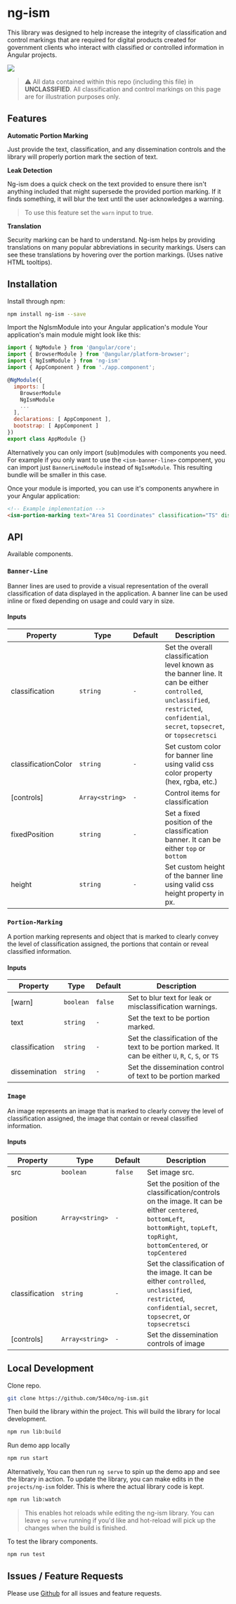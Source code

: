 # ng-ism

This library was designed to help increase the integrity of classification and control markings that are required for digital products created for government clients who interact with classified or controlled information in Angular projects.

![](https://media.giphy.com/media/TL5XQpSpASo4U/giphy.gif)

> :warning: All data contained within this repo (including this file) in **UNCLASSIFIED**. All classification and control markings on this page are for illustration purposes only.

## Features

**Automatic Portion Marking**

Just provide the text, classification, and any dissemination controls and the library will properly portion mark the section of text.

**Leak Detection**

Ng-ism does a quick check on the text provided to ensure there isn't anything included that might supersede the provided portion marking. If it finds something, it will blur the text until the user acknowledges a warning.
> To use this feature set the `warn` input to true.

**Translation**

Security marking can be hard to understand.  Ng-ism helps by providing translations on many popular abbreviations in security markings.  Users can see these translations by hovering over the portion markings. (Uses native HTML tooltips).

## Installation

Install through npm:

```bash
npm install ng-ism --save
```

Import the NgIsmModule into your Angular application's module Your application's main module might look like this:

```js
import { NgModule } from '@angular/core';
import { BrowserModule } from '@angular/platform-browser';
import { NgIsmModule } from 'ng-ism'
import { AppComponent } from './app.component';

@NgModule({
  imports: [
    BrowserModule
    NgIsmModule
    ...
  ],
  declarations: [ AppComponent ],
  bootstrap: [ AppComponent ]
})
export class AppModule {}
```

Alternatively you can only import (sub)modules with components you need. For example if you only want to use the `<ism-banner-line>` component, you can import just `BannerLineModule` instead of `NgIsmModule`. This resulting bundle will be smaller in this case.

Once your module is imported, you can use it's components anywhere in your Angular application:

```html
<!-- Example implementation -->
<ism-portion-marking text="Area 51 Coordinates" classification="TS" dissemination=""></ism-portion-marking>
```

## API

Available components.

### `Banner-Line`

Banner lines are used to provide a visual representation of the overall classification of data displayed in the application. A banner line can be used inline or fixed depending on usage and could vary in size.

#### Inputs

| Property  | Type | Default | Description |
| ------------- | ------------- | ------------- | ------------- |
| classification | `string`  | `-` | Set the overall classification level known as the banner line. It can be either `controlled`, `unclassified`, `restricted`, `confidential`, `secret`, `topsecret`, or `topsecretsci` |
| classificationColor | `string` | `-`  | Set custom color for banner line using valid css color property (hex, rgba, etc.) |
| [controls] | `Array<string>` |  `-`  | Control items for classification |
| fixedPosition | `string` | `-` | Set a fixed position of the classification banner. It can be either `top` or `bottom` |
| height | `string` | `-` | Set custom height of the banner line using valid css height property in px. |

### `Portion-Marking`

A portion marking represents and object that is marked to clearly convey the level of classification assigned, the portions that contain or reveal classified information.

#### Inputs

| Property  | Type | Default | Description |
| ------------- | ------------- | ------------- | ------------- |
| [warn] | `boolean`  | `false` | Set to blur text for leak or misclassification warnings. |
| text | `string` | `-` | Set the text to be portion marked. |
| classification | `string` |  `-` | Set the classification of the text to be portion marked. It can be either `U`, `R`, `C`, `S`, or `TS` |
| dissemination | `string` | `-`  | Set the dissemination control of text to be portion marked |

### `Image`

An image represents an image that is marked to clearly convey the level of classification assigned, the image that contain or reveal classified information.

#### Inputs

| Property  | Type | Default  | Description |
| ------------- | ------------- | ------------- | ------------- |
| src | `boolean`  | `false` | Set image src. |
| position |`Array<string>` | `-`  | Set the position of the classification/controls on the image. It can be either `centered`, `bottomLeft`, `bottomRight`, `topLeft`, `topRight`, `bottomCentered`, or `topCentered` |
| classification | `string` |  `-` | Set the classification of the image. It can be either `controlled`, `unclassified`, `restricted`, `confidential`, `secret`, `topsecret`, or `topsecretsci` |
| [controls] | `Array<string>` | `-` | Set the dissemination controls of image |

## Local Development

Clone repo.

```bash
git clone https://github.com/540co/ng-ism.git
```

Then build the library within the project. This will build the library for local development.

```bash
npm run lib:build
```

Run demo app locally

```bash
npm run start
```

Alternatively, You can then run `ng serve` to spin up the demo app and see the library in action. To update the library, you can make edits in the `projects/ng-ism` folder.  This is where the actual library code is kept.

```bash
npm run lib:watch
```

> This enables hot reloads while editing the ng-ism library. You can leave `ng serve` running if you'd like and hot-reload will pick up the changes when the build is finished.

To test the library components.

```bash
npm run test
```

## Issues / Feature Requests

Please use [Github](https://github.com/540co/ng-ism/issues) for all issues and feature requests.
